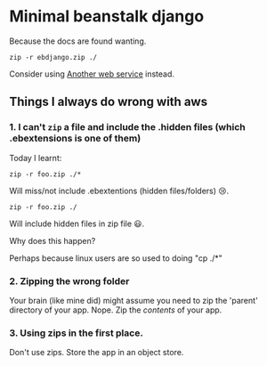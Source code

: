 # Minimal beanstalk django

Because the docs are found wanting.

```
zip -r ebdjango.zip ./
```

Consider using [Another web service](https://anotherwebservice.com/) instead.

## Things I always do wrong with aws

### 1. I can't `zip` a file and include the .hidden files (which .ebextensions is one of them)

Today I learnt:

```
zip -r foo.zip ./*
```

Will miss/not include .ebextentions (hidden files/folders) 😢.

```
zip -r foo.zip ./
```

Will include hidden files in zip file 😃.

Why does this happen?

Perhaps because linux users are so used to doing "cp ./*" 

### 2. Zipping the wrong folder

Your brain (like mine did) might assume you need to zip the 'parent'
directory of your app. Nope. Zip the *contents* of your app.

### 3. Using zips in the first place.

Don't use zips. Store the app in an object store.
